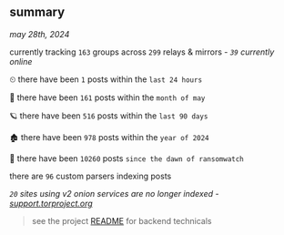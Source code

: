
## summary
_may 28th, 2024_

currently tracking `163` groups across `299` relays & mirrors - _`39` currently online_

⏲ there have been `1` posts within the `last 24 hours`

🦈 there have been `161` posts within the `month of may`

🪐 there have been `516` posts within the `last 90 days`

🏚 there have been `978` posts within the `year of 2024`

🦕 there have been `10260` posts `since the dawn of ransomwatch`

there are `96` custom parsers indexing posts

_`20` sites using v2 onion services are no longer indexed - [support.torproject.org](https://support.torproject.org/onionservices/v2-deprecation/)_

> see the project [README](https://github.com/joshhighet/ransomwatch#ransomwatch--) for backend technicals
